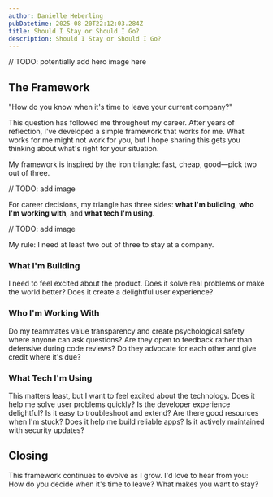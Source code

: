 ```yaml
---
author: Danielle Heberling
pubDatetime: 2025-08-20T22:12:03.284Z
title: Should I Stay or Should I Go?
description: Should I Stay or Should I Go?
---
```


// TODO: potentially add hero image here

## The Framework

"How do you know when it's time to leave your current company?"

This question has followed me throughout my career. After years of reflection, I've developed a simple framework that works for me. What works for me might not work for you, but I hope sharing this gets you thinking about what's right for your situation.

My framework is inspired by the iron triangle: fast, cheap, good—pick two out of three.

// TODO: add image

For career decisions, my triangle has three sides: **what I'm building**, **who I'm working with**, and **what tech I'm using**.

// TODO: add image

My rule: I need at least two out of three to stay at a company.

### What I'm Building

I need to feel excited about the product. Does it solve real problems or make the world better? Does it create a delightful user experience?

### Who I'm Working With

Do my teammates value transparency and create psychological safety where anyone can ask questions? Are they open to feedback rather than defensive during code reviews? Do they advocate for each other and give credit where it's due?

### What Tech I'm Using

This matters least, but I want to feel excited about the technology. Does it help me solve user problems quickly? Is the developer experience delightful? Is it easy to troubleshoot and extend? Are there good resources when I'm stuck? Does it help me build reliable apps? Is it actively maintained with security updates?

## Closing

This framework continues to evolve as I grow. I'd love to hear from you: How do you decide when it's time to leave? What makes you want to stay?

&nbsp;
